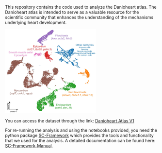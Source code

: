 This repository contains the code used to analyze the Danioheart atlas. The Danioheart atlas is intended to serve as a valuable resource for the scientific community that enhances the understanding of the mechanisms underlying heart development.

<img src="Danioheart_atlas.PNG" alt="Danioheart Atlas" width="300">

You can access the dataset through the link: [Danioheart Atlas V1](https://bioinformatics-cluster2.mpi-bn.mpg.de/mampok-cluster-bn/danioheart-atlas-v1/cellxgene-fix/)

For re-running the analysis and using the notebooks provided, you need the python package [SC-Framework](https://github.com/loosolab/SC-Framework/) which provides the tools and functionality that we used for the analysis. A detailed documentation can be found here: [SC-Framework-Manual](https://loosolab.pages.gwdg.de/software/sc_framework/).
